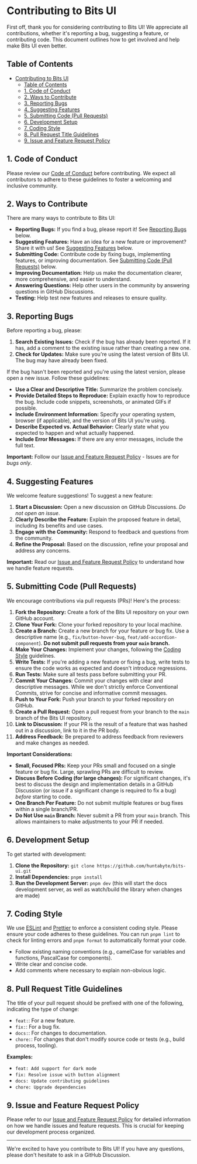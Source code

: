 # Contributing to Bits UI

First off, thank you for considering contributing to Bits UI! We appreciate all contributions, whether it's reporting a bug, suggesting a feature, or contributing code. This document outlines how to get involved and help make Bits UI even better.

## Table of Contents

-   [Contributing to Bits UI](#contributing-to-bits-ui)
    -   [Table of Contents](#table-of-contents)
    -   [1. Code of Conduct](#1-code-of-conduct)
    -   [2. Ways to Contribute](#2-ways-to-contribute)
    -   [3. Reporting Bugs](#3-reporting-bugs)
    -   [4. Suggesting Features](#4-suggesting-features)
    -   [5. Submitting Code (Pull Requests)](#5-submitting-code-pull-requests)
    -   [6. Development Setup](#6-development-setup)
    -   [7. Coding Style](#7-coding-style)
    -   [8. Pull Request Title Guidelines](#8-pull-request-title-guidelines)
    -   [9. Issue and Feature Request Policy](#9-issue-and-feature-request-policy)

## 1. Code of Conduct

Please review our [Code of Conduct](./CODE_OF_CONDUCT.md) before contributing. We expect all contributors to adhere to these guidelines to foster a welcoming and inclusive community.

## 2. Ways to Contribute

There are many ways to contribute to Bits UI:

-   **Reporting Bugs:** If you find a bug, please report it! See [Reporting Bugs](#reporting-bugs) below.
-   **Suggesting Features:** Have an idea for a new feature or improvement? Share it with us! See [Suggesting Features](#suggesting-features) below.
-   **Submitting Code:** Contribute code by fixing bugs, implementing features, or improving documentation. See [Submitting Code (Pull Requests)](#submitting-code-pull-requests) below.
-   **Improving Documentation:** Help us make the documentation clearer, more comprehensive, and easier to understand.
-   **Answering Questions:** Help other users in the community by answering questions in GitHub Discussions.
-   **Testing:** Help test new features and releases to ensure quality.

## 3. Reporting Bugs

Before reporting a bug, please:

1.  **Search Existing Issues:** Check if the bug has already been reported. If it has, add a comment to the existing issue rather than creating a new one.
2.  **Check for Updates:** Make sure you're using the latest version of Bits UI. The bug may have already been fixed.

If the bug hasn't been reported and you're using the latest version, please open a new issue. Follow these guidelines:

-   **Use a Clear and Descriptive Title:** Summarize the problem concisely.
-   **Provide Detailed Steps to Reproduce:** Explain exactly how to reproduce the bug. Include code snippets, screenshots, or animated GIFs if possible.
-   **Include Environment Information:** Specify your operating system, browser (if applicable), and the version of Bits UI you're using.
-   **Describe Expected vs. Actual Behavior:** Clearly state what you expected to happen and what actually happened.
-   **Include Error Messages:** If there are any error messages, include the full text.

**Important:** Follow our [Issue and Feature Request Policy](#issue-and-feature-request-policy) - Issues are for _bugs only_.

## 4. Suggesting Features

We welcome feature suggestions! To suggest a new feature:

1.  **Start a Discussion:** Open a new discussion on GitHub Discussions. _Do not open an issue_.
2.  **Clearly Describe the Feature:** Explain the proposed feature in detail, including its benefits and use cases.
3.  **Engage with the Community:** Respond to feedback and questions from the community.
4.  **Refine the Proposal:** Based on the discussion, refine your proposal and address any concerns.

**Important:** Read our [Issue and Feature Request Policy](#issue-and-feature-request-policy) to understand how we handle feature requests.

## 5. Submitting Code (Pull Requests)

We encourage contributions via pull requests (PRs)! Here's the process:

1.  **Fork the Repository:** Create a fork of the Bits UI repository on your own GitHub account.
2.  **Clone Your Fork:** Clone your forked repository to your local machine.
3.  **Create a Branch:** Create a new branch for your feature or bug fix. Use a descriptive name (e.g., `fix/button-hover-bug`, `feat/add-accordion-component`). **Do not submit pull requests from your `main` branch.**
4.  **Make Your Changes:** Implement your changes, following the [Coding Style](#coding-style) guidelines.
5.  **Write Tests:** If you're adding a new feature or fixing a bug, write tests to ensure the code works as expected and doesn't introduce regressions.
6.  **Run Tests:** Make sure all tests pass before submitting your PR.
7.  **Commit Your Changes:** Commit your changes with clear and descriptive messages. While we don't strictly enforce Conventional Commits, strive for concise and informative commit messages.
8.  **Push to Your Fork:** Push your branch to your forked repository on GitHub.
9.  **Create a Pull Request:** Open a pull request from your branch to the `main` branch of the Bits UI repository.
10. **Link to Discussion:** If your PR is the result of a feature that was hashed out in a discussion, link to it in the PR body.
11. **Address Feedback:** Be prepared to address feedback from reviewers and make changes as needed.

**Important Considerations:**

-   **Small, Focused PRs:** Keep your PRs small and focused on a single feature or bug fix. Large, sprawling PRs are difficult to review.
-   **Discuss Before Coding (for large changes):** For significant changes, it's best to discuss the design and implementation details in a GitHub Discussion (or issue if a significant change is required to fix a bug) _before_ starting to code.
-   **One Branch Per Feature:** Do not submit multiple features or bug fixes within a single branch/PR.
-   **Do Not Use `main` Branch:** Never submit a PR from your `main` branch. This allows maintainers to make adjustments to your PR if needed.

## 6. Development Setup

To get started with development:

1.  **Clone the Repository:** `git clone https://github.com/huntabyte/bits-ui.git`
2.  **Install Dependencies:** `pnpm install`
3.  **Run the Development Server:** `pnpm dev` (this will start the docs development server, as well as watch/build the library when changes are made)

## 7. Coding Style

We use [ESLint](https://eslint.org/) and [Prettier](https://prettier.io/) to enforce a consistent coding style. Please ensure your code adheres to these guidelines. You can run `pnpm lint` to check for linting errors and `pnpm format` to automatically format your code.

-   Follow existing naming conventions (e.g., camelCase for variables and functions, PascalCase for components).
-   Write clear and concise code.
-   Add comments where necessary to explain non-obvious logic.

## 8. Pull Request Title Guidelines

The title of your pull request should be prefixed with one of the following, indicating the type of change:

-   `feat:`: For a new feature.
-   `fix:`: For a bug fix.
-   `docs:`: For changes to documentation.
-   `chore:`: For changes that don't modify source code or tests (e.g., build process, tooling).

**Examples:**

-   `feat: Add support for dark mode`
-   `fix: Resolve issue with button alignment`
-   `docs: Update contributing guidelines`
-   `chore: Upgrade dependencies`

## 9. Issue and Feature Request Policy

Please refer to our [Issue and Feature Request Policy](https://bits-ui.com/docs/policies/issues-and-feature-requests) for detailed information on how we handle issues and feature requests. This is crucial for keeping our development process organized.

---

We're excited to have you contribute to Bits UI! If you have any questions, please don't hesitate to ask in a GitHub Discussion.
